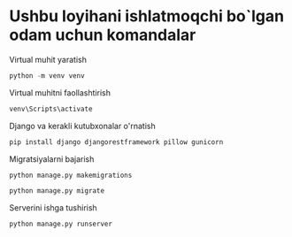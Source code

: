 # Ushbu loyihani ishlatmoqchi bo`lgan odam uchun komandalar

Virtual muhit yaratish
```python
python -m venv venv
```

Virtual muhitni faollashtirish
```python
venv\Scripts\activate
```
Django va kerakli kutubxonalar o'rnatish
```python
pip install django djangorestframework pillow gunicorn
```
Migratsiyalarni bajarish
```python
python manage.py makemigrations
```
```python
python manage.py migrate
```
Serverini ishga tushirish
```python
python manage.py runserver
```
